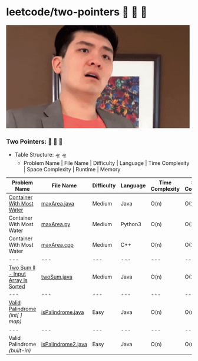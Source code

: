 # leetcode/two-pointers :space_invader:	:space_invader:	:space_invader:	
![](https://github.com/guillermobermejo/leetcode/blob/main/f.gif)
### Two Pointers: :space_invader:	:space_invader:	:space_invader:	
- Table Structure: :flying_saucer: :flying_saucer:
  - Problem Name | File Name | Difficulty | Language | Time Complexity | Space Complexity | Runtime | Memory

|Problem Name|File Name|Difficulty|Language|Time Complexity|Space Complexity|Runtime|Memory|
|---|---|---|---|---|---|---|---|
|[Container With Most Water](https://leetcode.com/problems/container-with-most-water/)|[maxArea.java](https://github.com/guillermobermejo/leetcode/blob/main/two-pointers/maxArea.java)|Medium|Java|O(n)|O(1)|4ms<br/>(Beats 88.28%)|57.1mb<br/>(Beats 47.91%)|
|Container With Most Water|[maxArea.py](https://github.com/guillermobermejo/leetcode/blob/main/two-pointers/maxArea.py)|Medium|Python3|O(n)|O(1)|502ms<br/>(Beats 92.93%)|30.1mb<br/>(Beats 42.56%)|
|Container With Most Water|[maxArea.cpp](https://github.com/guillermobermejo/leetcode/blob/main/two-pointers/maxArea.cpp)|Medium|C++|O(n)|O(1)|51ms<br/>(Beats 93.41%)|61.4mb<br/>(Beats 65.44%)|
|---|---|---|---|---|---|---|---|
|[Two Sum II - Input Array Is Sorted](https://leetcode.com/problems/two-sum-ii-input-array-is-sorted/)|[twoSum.java](https://github.com/guillermobermejo/leetcode/blob/main/two-pointers/twoSum.java)|Medium|Java|O(n)|O(1)|2ms<br/>(Beats 89.86%)|47mb<br/>(Beats 37.88%)|
|---|---|---|---|---|---|---|---|
|[Valid Palindrome](https://leetcode.com/problems/valid-palindrome/)<br/>*(int[ ] map)*|[isPalindrome.java](https://github.com/guillermobermejo/leetcode/blob/main/two-pointers/isPalindrome.java)|Easy|Java|O(n)|O(n)|1ms<br/>(Beats 100%)|43.3mb<br/>(Beats 54.5%)|
|---|---|---|---|---|---|---|---|
|Valid Palindrome<br/>*(built-in)*|[isPalindrome2.java](https://github.com/guillermobermejo/leetcode/blob/main/two-pointers/isPalindrome2.java)|Easy|Java|O(n)|O(n)|2ms<br/>(Beats 99.31%)|42.6mb<br/>(Beats 70.2%)|
